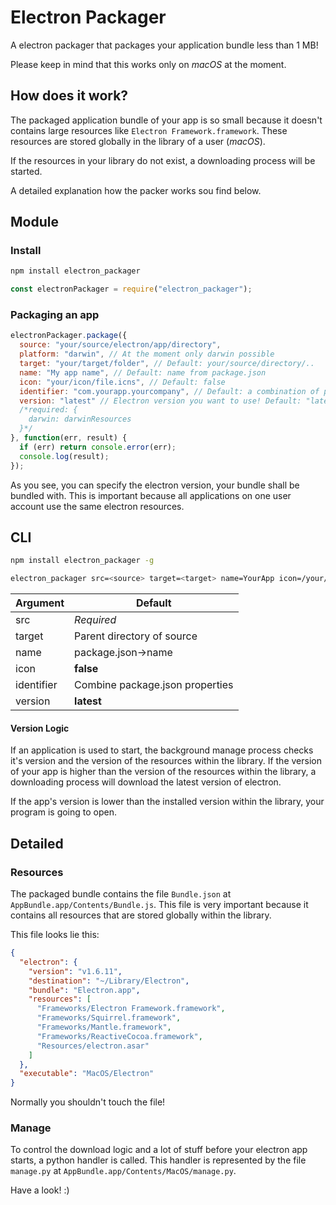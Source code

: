 # Electron Packager

A electron packager that packages your application bundle less than 1 MB!

Please keep in mind that this works only on *macOS* at the moment.

## How does it work?

The packaged application bundle of your app is so small because it doesn't contains large resources like `Electron Framework.framework`. These resources are stored globally in the library of a user (*macOS*).

If the resources in your library do not exist, a downloading process will be started.

A detailed explanation how the packer works sou find below.


## Module

### Install
```bash
npm install electron_packager
```

```javascript
const electronPackager = require("electron_packager");
```

### Packaging an app

```javascript
electronPackager.package({
  source: "your/source/electron/app/directory",
  platform: "darwin", // At the moment only darwin possible
  target: "your/target/folder", // Default: your/source/directory/..
  name: "My app name", // Default: name from package.json
  icon: "your/icon/file.icns", // Default: false
  identifier: "com.yourapp.yourcompany", // Default: a combination of properties from package.json
  version: "latest" // Electron version you want to use! Default: "latest"
  /*required: {
    darwin: darwinResources
  }*/
}, function(err, result) {
  if (err) return console.error(err);
  console.log(result);
});

```

As you see, you can specify the electron version, your bundle shall be bundled with.
This is important because all applications on one user account use the same electron resources.

## CLI

```bash
npm install electron_packager -g
```


```bash
electron_packager src=<source> target=<target> name=YourApp icon=/your/icon/file.icns identifier=com.yourApp.yourCompany version=latest
```

| Argument   | Default                         |
|------------|---------------------------------|
| src        | *Required*                      |
| target     | Parent directory of source      |
| name       | package.json->name              |
| icon       | **false**                       |
| identifier | Combine package.json properties |
| version    | **latest**                      |


#### Version Logic

If an application is used to start, the background manage process checks it's version and the version of the resources within the library. If the version of your app is higher than the version of the resources within the library, a downloading process will download the latest version of electron.

If the app's version is lower than the installed version within the library, your program is going to open.

## Detailed

### Resources

The packaged bundle contains the file `Bundle.json` at `AppBundle.app/Contents/Bundle.js`.
This file is very important because it contains all resources that are stored globally within the library.

This file looks lie this:

```json
{
  "electron": {
    "version": "v1.6.11",
    "destination": "~/Library/Electron",
    "bundle": "Electron.app",
    "resources": [
      "Frameworks/Electron Framework.framework",
      "Frameworks/Squirrel.framework",
      "Frameworks/Mantle.framework",
      "Frameworks/ReactiveCocoa.framework",
      "Resources/electron.asar"
    ]
  },
  "executable": "MacOS/Electron"
}
```

Normally you shouldn't touch the file!

### Manage

To control the download logic and a lot of stuff before your electron app starts, a python handler is called. This handler is represented by the file `manage.py` at `AppBundle.app/Contents/MacOS/manage.py`.

Have a look! :)
